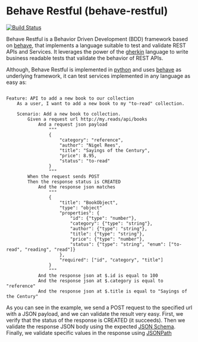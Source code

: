 # Behave Restful (behave-restful)

[![Build Status](https://travis-ci.org/behave-restful/behave-restful.svg?branch=master)](https://travis-ci.org/behave-restful/behave-restful)

Behave Restful is a Behavior Driven Development (BDD) framework based on 
[behave](https://pythonhosted.org/behave/), that implements a language suitable 
to test and validate REST APIs and Services. It leverages the power of the 
[gherkin](https://github.com/cucumber/cucumber/wiki/Gherkin) language to write 
business readable tests that validate the behavior of REST APIs.

Although, Behave Restful is implemented in [python](http://www.python.org) and 
uses [behave](https://pythonhosted.org/behave/) as underlying framework, it can 
test services implemented in any language as easy as:

```gherkin

Feature: API to add a new book to our collection
    As a user, I want to add a new book to my "to-read" collection.

    Scenario: Add a new book to collection.
        Given a request url http://my.reads/api/books
            And a request json payload
                """
                {
                    "category": "reference",
                    "author": "Nigel Rees",
                    "title": "Sayings of the Century",
                    "price": 8.95,
                    "status": "to-read"
                }
                """
        When the request sends POST
        Then the response status is CREATED
            And the response json matches
                """
                {
                    "title": "BookObject",
                    "type": "object"
                    "properties": {
                        "id": {"type": "number"},
                        "category": {"type": "string"},
                        "author": {"type": "string"},
                        "title": {"type": "string"},
                        "price": {"type": "number"},
                        "status": {"type": "string", "enum": ["to-read", "reading", "read"]}
                    },
                    "required": ["id", "category", "title"]
                }
                """
            And the response json at $.id is equal to 100
            And the response json at $.category is equal to "reference"
            And the response json at $.title is equal to "Sayings of the Century"
```


As you can see in the example, we send a POST request to the specified url with
a JSON payload, and we can validate the result very easy. First, we verify that
the status of the response is CREATED (it succeeds). Then we validate the
response JSON body using the expected [JSON Schema](http://json-schema.org/). 
Finally, we validate specific values in the response using 
[JSONPath](http://goessner.net/articles/JsonPath/)

